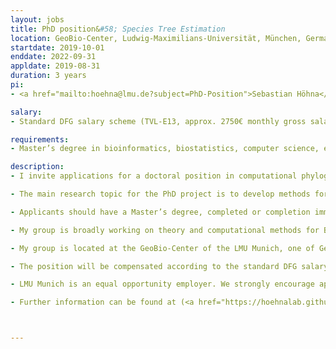 ```yaml
---
layout: jobs
title: PhD position&#58; Species Tree Estimation
location: GeoBio-Center, Ludwig-Maximilians-Universität, München, Germany
startdate: 2019-10-01
enddate: 2022-09-31
appldate: 2019-08-31
duration: 3 years
pi:
- <a href="mailto:hoehna@lmu.de?subject=PhD-Position">Sebastian Höhna</a>

salary: 
- Standard DFG salary scheme (TVL-E13, approx. 2750€ monthly gross salary)

requirements: 
- Master’s degree in bioinformatics, biostatistics, computer science, evolutionary biology, or a related field.

description:
- I invite applications for a doctoral position in computational phylogenetics in my research group at the GeoBio-Center of the Ludwig-Maximilians-Universität (LMU), München. The position is funded by the DFG Emmy Noether program. The position is 75% and research only (no classes and teaching required). The position should start between 1st October 2019 and 1st April.

- The main research topic for the PhD project is to develop methods for species tree estimation. Traditionally, estimates of gene trees have been used as a proxy to infer species trees. However, different genes have different evolutionary histories because of various biological processes (e.g., incomplete lineage sorting, gene flow and hybridization, gene duplication and losses). The focus of the PhD thesis will be on developing new statistical methods to estimate species phylogenies while accounting for gene tree variation and apply these methods to estimate species phylogenies from genomic data.

- Applicants should have a Master’s degree, completed or completion imminent, in bioinformatics, biostatistics, computer science, evolutionary biology or a related field. The key skills required are proficiency programming (C, C++ or Java) and good communication skills (oral and written English). Basic knowledge in phylogenetics and statistical inference (especially Bayesian statistics) is beneficial but not required. Training in these skills will be provided depending on need. The thesis will be written in English. No knowledge of German is required but some basic knowledge will be helpful outside of work. Enthusiasm, determination and the capacity to work independently are essential. The candidate is highly encouraged to develop their own research ideas complementing the current research direction.

- My group is broadly working on theory and computational methods for Bayesian inference of phylogeny (<a href="https://hoehnalab.github.io">https://hoehnalab.github.io</a>). The research directions include phylogeny inference, divergence time estimation, diversification rate estimation and model testing. All of our methods are implemented in the open-source program <a href="http://www.RevBayes.com">RevBayes</a> which is the successor software of the popular program MrBayes. The successful applicant will be part of our vibrant RevBayes group and will contribute to further development of the program. There will be opportunities for the successful applicant to work with and visit the research groups of my collaborators in Europe and the USA. Furthermore, I expect the candidate to become actively involved in our RevBayes workshops and hackathons.

- My group is located at the GeoBio-Center of the LMU Munich, one of Germany’s and Europe’s top Universities (#32 world-wide; #8 in Europe; #1 in Germany; <a href="https://www.timeshighereducation.com/world-university-rankings/lmu-munich">Ranking</a>). The GeoBio-Center is located at the Königsplatz which is in walking distance to the historic city center (Marienplatz) and English Garden (city park with 3.75 km² area). The GeoBio-Center is highly interdisciplinary and consists of researchers from different departments including paleontology, molecular and evolutionary biology, zoology and botany.

- The position will be compensated according to the standard DFG salary scheme (75% of TVL-E13; approx. 2750€ monthly gross salary; approx. 1650€ monthly net salary). The salary includes benefits such as health care, 30 days of vacation per year, pension, unemployment insurance and child support (if applicable).

- LMU Munich is an equal opportunity employer. We strongly encourage applications from female candidates. LMU Munich intends to enhance the diversity of its employees. Furthermore, disabled candidates with essentially equal qualifications will be given preference.

- Further information can be found at (<a href="https://hoehnalab.github.io">https://hoehnalab.github.io</a>), and questions should be directed to Sebastian Höhna (hoehna@lmu.de). Applications, including a letter of motivation and your research interests (1 page), current CV and names and contact details of two referees should be sent to Sebastian Höhna before the deadline of 31 August 2019. After the deadline I will start reviewing all applications and invite selected candidates for an interview. 



---
```

